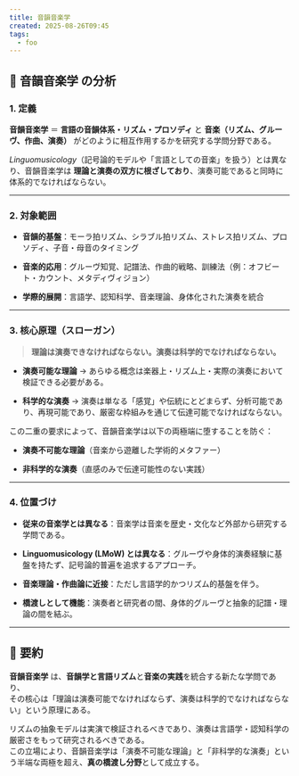```yaml
---
title: 音韻音楽学
created: 2025-08-26T09:45
tags:
  - foo
---
```


## 🔎 **音韻音楽学** の分析

### 1. 定義

**音韻音楽学** ＝ **言語の音韻体系・リズム・プロソディ** と **音楽（リズム、グルーヴ、作曲、演奏）** がどのように相互作用するかを研究する学問分野である。

_Linguomusicology_（記号論的モデルや「言語としての音楽」を扱う）とは異なり、音韻音楽学は **理論と演奏の双方に根ざしており**、演奏可能であると同時に体系的でなければならない。

---

### 2. 対象範囲

- **音韻的基盤**：モーラ拍リズム、シラブル拍リズム、ストレス拍リズム、プロソディ、子音・母音のタイミング
    
- **音楽的応用**：グルーヴ知覚、記譜法、作曲的戦略、訓練法（例：オフビート・カウント、メタディヴィジョン）
    
- **学際的展開**：言語学、認知科学、音楽理論、身体化された演奏を統合
    

---

### 3. 核心原理（スローガン）

> **理論は演奏できなければならない。演奏は科学的でなければならない。**

- **演奏可能な理論** → あらゆる概念は楽器上・リズム上・実際の演奏において検証できる必要がある。
    
- **科学的な演奏** → 演奏は単なる「感覚」や伝統にとどまらず、分析可能であり、再現可能であり、厳密な枠組みを通じて伝達可能でなければならない。
    

この二重の要求によって、音韻音楽学は以下の両極端に堕することを防ぐ：

- **演奏不可能な理論**（音楽から遊離した学術的メタファー）
    
- **非科学的な演奏**（直感のみで伝達可能性のない実践）
    

---

### 4. 位置づけ

- **従来の音楽学とは異なる**：音楽学は音楽を歴史・文化など外部から研究する学問である。
    
- **Linguomusicology (LMoW) とは異なる**：グルーヴや身体的演奏経験に基盤を持たず、記号論的普遍を追求するアプローチ。
    
- **音楽理論・作曲論に近接**：ただし言語学的かつリズム的基盤を伴う。
    
- **橋渡しとして機能**：演奏者と研究者の間、身体的グルーヴと抽象的記譜・理論の間を結ぶ。
    

---

## 📌 要約

**音韻音楽学** は、**音韻学と言語リズム**と**音楽の実践**を統合する新たな学問であり、  
その核心は「理論は演奏可能でなければならず、演奏は科学的でなければならない」という原理にある。

リズムの抽象モデルは実演で検証されるべきであり、演奏は言語学・認知科学の厳密さをもって研究されるべきである。  
この立場により、音韻音楽学は「演奏不可能な理論」と「非科学的な演奏」という半端な両極を超え、**真の橋渡し分野**として成立する。
